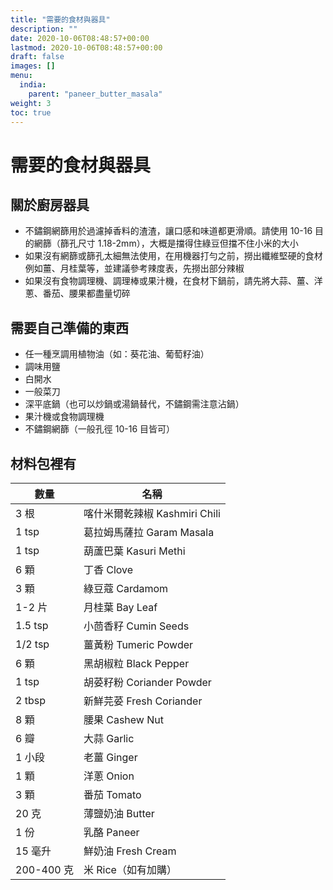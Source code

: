 ```yaml
---
title: "需要的食材與器具"
description: ""
date: 2020-10-06T08:48:57+00:00
lastmod: 2020-10-06T08:48:57+00:00
draft: false
images: []
menu:
  india:
    parent: "paneer_butter_masala"
weight: 3
toc: true
---
```

# 需要的食材與器具

## 關於廚房器具
- 不鏽鋼網篩用於過濾掉香料的渣渣，讓口感和味道都更滑順。請使用 10-16 目的網篩（篩孔尺寸 1.18-2mm），大概是擋得住綠豆但擋不住小米的大小
- 如果沒有網篩或篩孔太細無法使用，在用機器打勻之前，撈出纖維堅硬的食材例如薑、月桂葉等，並建議參考辣度表，先撈出部分辣椒
- 如果沒有食物調理機、調理棒或果汁機，在食材下鍋前，請先將大蒜、薑、洋蔥、番茄、腰果都盡量切碎

## 需要自己準備的東西

- 任一種烹調用植物油（如：葵花油、葡萄籽油）
- 調味用鹽
- 白開水
- 一般菜刀
- 深平底鍋（也可以炒鍋或湯鍋替代，不鏽鋼需注意沾鍋）
- 果汁機或食物調理機
- 不鏽鋼網篩（一般孔徑 10-16 目皆可）

## 材料包裡有
| 數量        | 名稱                     |
| --------- | ---------------------- |
| 3 根       | 喀什米爾乾辣椒 Kashmiri Chili |
| 1 tsp     | 葛拉姆馬薩拉 Garam Masala    |
| 1 tsp     | 葫蘆巴葉 Kasuri Methi      |
| 6 顆       | 丁香 Clove               |
| 3 顆       | 綠豆蔻 Cardamom           |
| 1-2 片     | 月桂葉 Bay Leaf           |
| 1.5 tsp   | 小茴香籽 Cumin Seeds       |
| 1/2 tsp   | 薑黃粉 Tumeric Powder     |
| 6 顆       | 黑胡椒粒 Black Pepper      |
| 1 tsp     | 胡荽籽粉 Coriander Powder  |
| 2 tbsp    | 新鮮芫荽 Fresh Coriander   |
| 8 顆       | 腰果 Cashew Nut          |
| 6 瓣       | 大蒜 Garlic              |
| 1 小段      | 老薑 Ginger              |
| 1 顆       | 洋蔥 Onion               |
| 3 顆       | 番茄 Tomato              |
| 20 克      | 薄鹽奶油 Butter            |
| 1 份       | 乳酪 Paneer              |
| 15 毫升     | 鮮奶油 Fresh Cream        |
| 200-400 克 | 米 Rice（如有加購）           |
